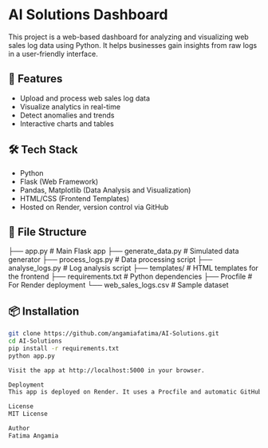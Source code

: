 # AI Solutions Dashboard

This project is a web-based dashboard for analyzing and visualizing web sales log data using Python. It helps businesses gain insights from raw logs in a user-friendly interface.

## 🚀 Features

- Upload and process web sales log data
- Visualize analytics in real-time
- Detect anomalies and trends
- Interactive charts and tables

## 🛠️ Tech Stack

- Python
- Flask (Web Framework)
- Pandas, Matplotlib (Data Analysis and Visualization)
- HTML/CSS (Frontend Templates)
- Hosted on Render, version control via GitHub

## 🧾 File Structure

├── app.py # Main Flask app
├── generate_data.py # Simulated data generator
├── process_logs.py # Data processing script
├── analyse_logs.py # Log analysis script
├── templates/ # HTML templates for the frontend
├── requirements.txt # Python dependencies
├── Procfile # For Render deployment
└── web_sales_logs.csv # Sample dataset


## 📦 Installation

```bash
git clone https://github.com/angamiafatima/AI-Solutions.git
cd AI-Solutions
pip install -r requirements.txt
python app.py

Visit the app at http://localhost:5000 in your browser.

Deployment
This app is deployed on Render. It uses a Procfile and automatic GitHub deployment.

License
MIT License

Author
Fatima Angamia

